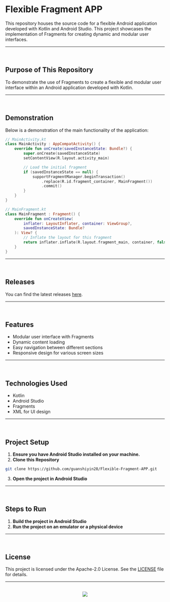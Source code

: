 # Flexible Fragment APP

This repository houses the source code for a flexible Android application developed with Kotlin and Android Studio. This project showcases the implementation of Fragments for creating dynamic and modular user interfaces.

<hr><br>

## Purpose of This Repository

To demonstrate the use of Fragments to create a flexible and modular user interface within an Android application developed with Kotlin.

<hr><br>

## Demonstration

Below is a demonstration of the main functionality of the application:

```kotlin
// MainActivity.kt
class MainActivity : AppCompatActivity() {
    override fun onCreate(savedInstanceState: Bundle?) {
        super.onCreate(savedInstanceState)
        setContentView(R.layout.activity_main)

        // Load the initial fragment
        if (savedInstanceState == null) {
            supportFragmentManager.beginTransaction()
                .replace(R.id.fragment_container, MainFragment())
                .commit()
        }
    }
}
```

```kotlin
// MainFragment.kt
class MainFragment : Fragment() {
    override fun onCreateView(
        inflater: LayoutInflater, container: ViewGroup?,
        savedInstanceState: Bundle?
    ): View? {
        // Inflate the layout for this fragment
        return inflater.inflate(R.layout.fragment_main, container, false)
    }
}
```

<hr><br>

## Releases

You can find the latest releases [here](https://github.com/guanshiyin28/Flexible-Fragment-APP/releases).

<hr><br>

## Features

- Modular user interface with Fragments
- Dynamic content loading
- Easy navigation between different sections
- Responsive design for various screen sizes

<hr><br>

## Technologies Used

- Kotlin
- Android Studio
- Fragments
- XML for UI design

<hr><br>

## Project Setup

1. **Ensure you have Android Studio installed on your machine.**
2. **Clone this Repository**

```bash
git clone https://github.com/guanshiyin28/Flexible-Fragment-APP.git
```

3. **Open the project in Android Studio**

<hr><br>

## Steps to Run

1. **Build the project in Android Studio**
2. **Run the project on an emulator or a physical device**

<hr><br>

## License

This project is licensed under the Apache-2.0 License. See the [LICENSE](LICENSE) file for details.

<hr><br>

<div align="center">
   <a href="https://www.instagram.com/guanshiyin_/">
      <img src="https://capsule-render.vercel.app/api?type=waving&height=200&color=100:393E46,20:F7F7F7&section=footer&reversal=false&textBg=false&fontAlignY=50&descAlign=48&descAlignY=59"/>
   </a>
</div>
